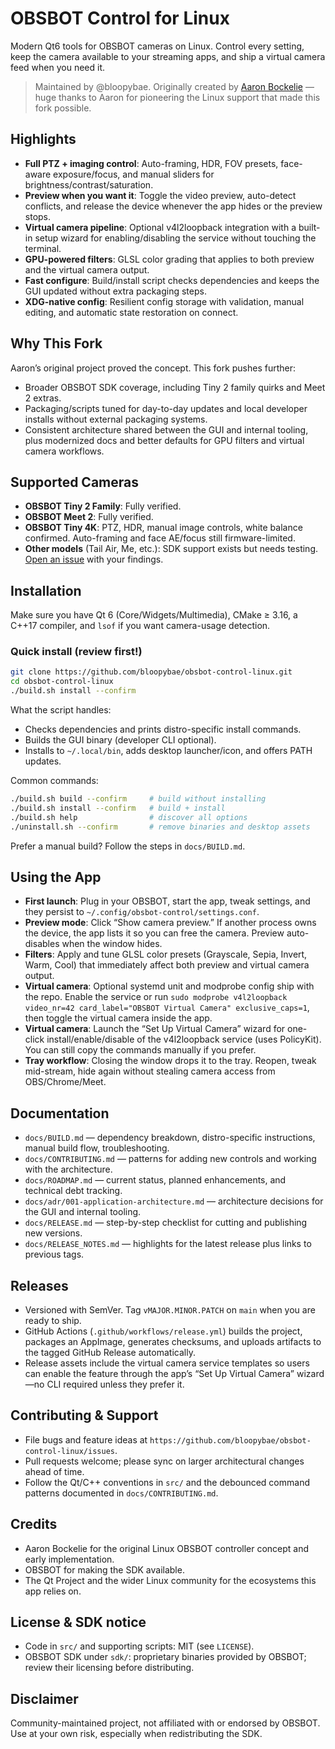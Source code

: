 # OBSBOT Control for Linux

Modern Qt6 tools for OBSBOT cameras on Linux. Control every setting, keep the camera available to your streaming apps, and ship a virtual camera feed when you need it.

> Maintained by @bloopybae. Originally created by [Aaron Bockelie](https://github.com/aaronsb/obsbot-camera-control) — huge thanks to Aaron for pioneering the Linux support that made this fork possible.

## Highlights
- **Full PTZ + imaging control**: Auto-framing, HDR, FOV presets, face-aware exposure/focus, and manual sliders for brightness/contrast/saturation.
- **Preview when you want it**: Toggle the video preview, auto-detect conflicts, and release the device whenever the app hides or the preview stops.
- **Virtual camera pipeline**: Optional v4l2loopback integration with a built-in setup wizard for enabling/disabling the service without touching the terminal.
- **GPU-powered filters**: GLSL color grading that applies to both preview and the virtual camera output.
- **Fast configure**: Build/install script checks dependencies and keeps the GUI updated without extra packaging steps.
- **XDG-native config**: Resilient config storage with validation, manual editing, and automatic state restoration on connect.

## Why This Fork
Aaron’s original project proved the concept. This fork pushes further:
- Broader OBSBOT SDK coverage, including Tiny 2 family quirks and Meet 2 extras.
- Packaging/scripts tuned for day-to-day updates and local developer installs without external packaging systems.
- Consistent architecture shared between the GUI and internal tooling, plus modernized docs and better defaults for GPU filters and virtual camera workflows.

## Supported Cameras
- **OBSBOT Tiny 2 Family**: Fully verified.
- **OBSBOT Meet 2**: Fully verified.
- **OBSBOT Tiny 4K**: PTZ, HDR, manual image controls, white balance confirmed. Auto-framing and face AE/focus still firmware-limited.
- **Other models** (Tail Air, Me, etc.): SDK support exists but needs testing. [Open an issue](https://github.com/bloopybae/obsbot-control-linux/issues/new) with your findings.

## Installation
Make sure you have Qt 6 (Core/Widgets/Multimedia), CMake ≥ 3.16, a C++17 compiler, and `lsof` if you want camera-usage detection.

### Quick install (review first!)
```bash
git clone https://github.com/bloopybae/obsbot-control-linux.git
cd obsbot-control-linux
./build.sh install --confirm
```

What the script handles:
- Checks dependencies and prints distro-specific install commands.
- Builds the GUI binary (developer CLI optional).
- Installs to `~/.local/bin`, adds desktop launcher/icon, and offers PATH updates.

Common commands:
```bash
./build.sh build --confirm     # build without installing
./build.sh install --confirm   # build + install
./build.sh help                # discover all options
./uninstall.sh --confirm       # remove binaries and desktop assets
```

Prefer a manual build? Follow the steps in `docs/BUILD.md`.

## Using the App
- **First launch**: Plug in your OBSBOT, start the app, tweak settings, and they persist to `~/.config/obsbot-control/settings.conf`.
- **Preview mode**: Click “Show camera preview.” If another process owns the device, the app lists it so you can free the camera. Preview auto-disables when the window hides.
- **Filters**: Apply and tune GLSL color presets (Grayscale, Sepia, Invert, Warm, Cool) that immediately affect both preview and virtual camera output.
- **Virtual camera**: Optional systemd unit and modprobe config ship with the repo. Enable the service or run `sudo modprobe v4l2loopback video_nr=42 card_label="OBSBOT Virtual Camera" exclusive_caps=1`, then toggle the virtual camera inside the app.
- **Virtual camera**: Launch the “Set Up Virtual Camera” wizard for one-click install/enable/disable of the v4l2loopback service (uses PolicyKit). You can still copy the commands manually if you prefer.
- **Tray workflow**: Closing the window drops it to the tray. Reopen, tweak mid-stream, hide again without stealing camera access from OBS/Chrome/Meet.

## Documentation
- `docs/BUILD.md` — dependency breakdown, distro-specific instructions, manual build flow, troubleshooting.
- `docs/CONTRIBUTING.md` — patterns for adding new controls and working with the architecture.
- `docs/ROADMAP.md` — current status, planned enhancements, and technical debt tracking.
- `docs/adr/001-application-architecture.md` — architecture decisions for the GUI and internal tooling.
- `docs/RELEASE.md` — step-by-step checklist for cutting and publishing new versions.
- `docs/RELEASE_NOTES.md` — highlights for the latest release plus links to previous tags.

## Releases
- Versioned with SemVer. Tag `vMAJOR.MINOR.PATCH` on `main` when you are ready to ship.
- GitHub Actions (`.github/workflows/release.yml`) builds the project, packages an AppImage, generates checksums, and uploads artifacts to the tagged GitHub Release automatically.
- Release assets include the virtual camera service templates so users can enable the feature through the app’s “Set Up Virtual Camera” wizard—no CLI required unless they prefer it.

## Contributing & Support
- File bugs and feature ideas at `https://github.com/bloopybae/obsbot-control-linux/issues`.
- Pull requests welcome; please sync on larger architectural changes ahead of time.
- Follow the Qt/C++ conventions in `src/` and the debounced command patterns documented in `docs/CONTRIBUTING.md`.

## Credits
- Aaron Bockelie for the original Linux OBSBOT controller concept and early implementation.
- OBSBOT for making the SDK available.
- The Qt Project and the wider Linux community for the ecosystems this app relies on.

## License & SDK notice
- Code in `src/` and supporting scripts: MIT (see `LICENSE`).
- OBSBOT SDK under `sdk/`: proprietary binaries provided by OBSBOT; review their licensing before distributing.

## Disclaimer
Community-maintained project, not affiliated with or endorsed by OBSBOT. Use at your own risk, especially when redistributing the SDK.
